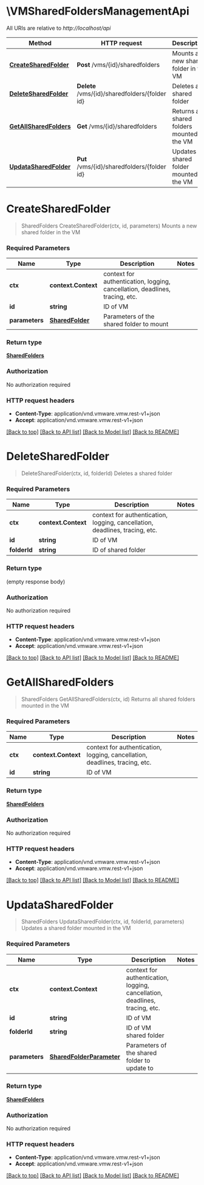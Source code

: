 # \VMSharedFoldersManagementApi

All URIs are relative to *http://localhost/api*

Method | HTTP request | Description
------------- | ------------- | -------------
[**CreateSharedFolder**](VMSharedFoldersManagementApi.md#CreateSharedFolder) | **Post** /vms/{id}/sharedfolders | Mounts a new shared folder in the VM
[**DeleteSharedFolder**](VMSharedFoldersManagementApi.md#DeleteSharedFolder) | **Delete** /vms/{id}/sharedfolders/{folder id} | Deletes a shared folder
[**GetAllSharedFolders**](VMSharedFoldersManagementApi.md#GetAllSharedFolders) | **Get** /vms/{id}/sharedfolders | Returns all shared folders mounted in the VM
[**UpdataSharedFolder**](VMSharedFoldersManagementApi.md#UpdataSharedFolder) | **Put** /vms/{id}/sharedfolders/{folder id} | Updates a shared folder mounted in the VM


# **CreateSharedFolder**
> SharedFolders CreateSharedFolder(ctx, id, parameters)
Mounts a new shared folder in the VM

### Required Parameters

Name | Type | Description  | Notes
------------- | ------------- | ------------- | -------------
 **ctx** | **context.Context** | context for authentication, logging, cancellation, deadlines, tracing, etc.
  **id** | **string**| ID of VM | 
  **parameters** | [**SharedFolder**](SharedFolder.md)| Parameters of the shared folder to mount | 

### Return type

[**SharedFolders**](SharedFolders.md)

### Authorization

No authorization required

### HTTP request headers

 - **Content-Type**: application/vnd.vmware.vmw.rest-v1+json
 - **Accept**: application/vnd.vmware.vmw.rest-v1+json

[[Back to top]](#) [[Back to API list]](README.md#documentation-for-api-endpoints) [[Back to Model list]](README.md#documentation-for-models) [[Back to README]](README.md)

# **DeleteSharedFolder**
> DeleteSharedFolder(ctx, id, folderId)
Deletes a shared folder

### Required Parameters

Name | Type | Description  | Notes
------------- | ------------- | ------------- | -------------
 **ctx** | **context.Context** | context for authentication, logging, cancellation, deadlines, tracing, etc.
  **id** | **string**| ID of VM | 
  **folderId** | **string**| ID of shared folder | 

### Return type

 (empty response body)

### Authorization

No authorization required

### HTTP request headers

 - **Content-Type**: application/vnd.vmware.vmw.rest-v1+json
 - **Accept**: application/vnd.vmware.vmw.rest-v1+json

[[Back to top]](#) [[Back to API list]](README.md#documentation-for-api-endpoints) [[Back to Model list]](README.md#documentation-for-models) [[Back to README]](README.md)

# **GetAllSharedFolders**
> SharedFolders GetAllSharedFolders(ctx, id)
Returns all shared folders mounted in the VM

### Required Parameters

Name | Type | Description  | Notes
------------- | ------------- | ------------- | -------------
 **ctx** | **context.Context** | context for authentication, logging, cancellation, deadlines, tracing, etc.
  **id** | **string**| ID of VM | 

### Return type

[**SharedFolders**](SharedFolders.md)

### Authorization

No authorization required

### HTTP request headers

 - **Content-Type**: application/vnd.vmware.vmw.rest-v1+json
 - **Accept**: application/vnd.vmware.vmw.rest-v1+json

[[Back to top]](#) [[Back to API list]](README.md#documentation-for-api-endpoints) [[Back to Model list]](README.md#documentation-for-models) [[Back to README]](README.md)

# **UpdataSharedFolder**
> SharedFolders UpdataSharedFolder(ctx, id, folderId, parameters)
Updates a shared folder mounted in the VM

### Required Parameters

Name | Type | Description  | Notes
------------- | ------------- | ------------- | -------------
 **ctx** | **context.Context** | context for authentication, logging, cancellation, deadlines, tracing, etc.
  **id** | **string**| ID of VM | 
  **folderId** | **string**| ID of VM shared folder | 
  **parameters** | [**SharedFolderParameter**](SharedFolderParameter.md)| Parameters of the shared folder to update to | 

### Return type

[**SharedFolders**](SharedFolders.md)

### Authorization

No authorization required

### HTTP request headers

 - **Content-Type**: application/vnd.vmware.vmw.rest-v1+json
 - **Accept**: application/vnd.vmware.vmw.rest-v1+json

[[Back to top]](#) [[Back to API list]](README.md#documentation-for-api-endpoints) [[Back to Model list]](README.md#documentation-for-models) [[Back to README]](README.md)

